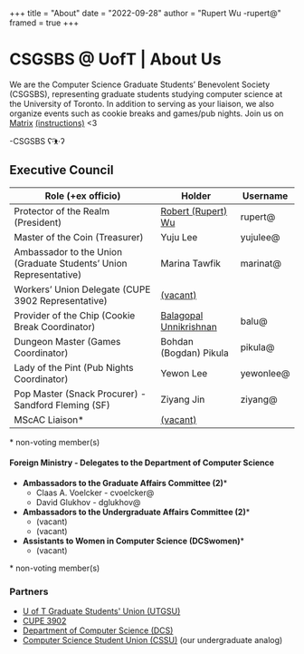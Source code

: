 +++
title = "About"
date = "2022-09-28"
author = "Rupert Wu -rupert@"
framed = true
+++

# CSGSBS @ UofT | About Us

We are the Computer Science Graduate Students’ Benevolent Society (CSGSBS), representing graduate students studying computer science at the University of Toronto. In addition to serving as your liaison, we also organize events such as cookie breaks and games/pub nights. Join us on [Matrix](https://riot.turing.casa/#/register) [(instructions)](../matrix) <3

-CSGSBS ʕ·͡ᴥ·ʔ

## Executive Council

| Role (+ex officio)                                                | Holder                                                        | Username  |
| ----------------------------------------------------------------- | ------------------------------------------------------------- | --------- |
| Protector of the Realm (President)                                | [Robert (Rupert) Wu](https://www.cs.toronto.edu/~rupert)      | rupert@   |
| Master of the Coin (Treasurer)                                    | Yuju Lee                                                      | yujulee@  |
| Ambassador to the Union (Graduate Students’ Union Representative) | Marina Tawfik                                                 | marinat@  |
| Workers’ Union Delegate (CUPE 3902 Representative)                | [(vacant)](../posts/byelection-nov2022)                       |           |
| Provider of the Chip (Cookie Break Coordinator)                   | [Balagopal Unnikrishnan](https://linkedin.com/in/balagopalu/) | balu@     |
| Dungeon Master (Games Coordinator)                                | Bohdan (Bogdan) Pikula                                        | pikula@   |
| Lady of the Pint (Pub Nights Coordinator)                         | Yewon Lee                                                     | yewonlee@ |
| Pop Master (Snack Procurer) - Sandford Fleming (SF)               | Ziyang Jin                                                    | ziyang@   |
| MScAC Liaison\*                                                   | [(vacant)](../posts/byelection-nov2022)                       |           |

\* non-voting member(s)

#### Foreign Ministry - Delegates to the Department of Computer Science

- **Ambassadors to the Graduate Affairs Committee (2)**\*
  - Claas A. Voelcker - cvoelcker@
  - David Glukhov - dglukhov@
- **Ambassadors to the Undergraduate Affairs Committee (2)**\*
  - (vacant)
  - (vacant)
- **Assistants to Women in Computer Science (DCSwomen)**\*
  - (vacant)

\* non-voting member(s)

### Partners

- [U of T Graduate Students' Union (UTGSU)](https://utgsu.ca)
- [CUPE 3902](https://cupe3902.org)
- [Department of Computer Science (DCS)](https://web.cs.toronto.edu)
- [Computer Science Student Union (CSSU)](https://cssu.ca) (our undergraduate analog)
